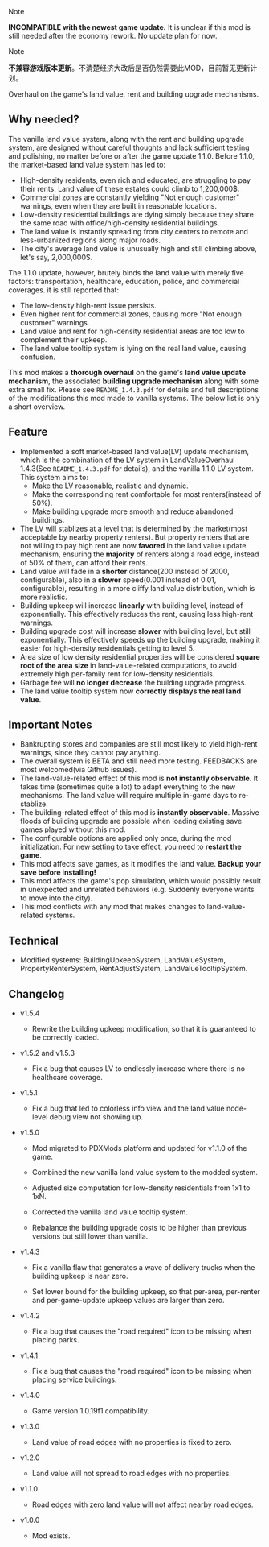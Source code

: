 > [!NOTE]
> **INCOMPATIBLE with the newest game update.** It is unclear if this mod is still needed after the economy rework. No update plan for now.

> [!NOTE]
> **不兼容游戏版本更新**。不清楚经济大改后是否仍然需要此MOD，目前暂无更新计划。

Overhaul on the game's land value, rent and building upgrade mechanisms.

## Why needed?

The vanilla land value system, along with the rent and building upgrade system, are designed without careful thoughts and lack sufficient testing and polishing, no matter before or after the game update 1.1.0. Before 1.1.0, the market-based land value system has led to:

* High-density residents, even rich and educated, are struggling to pay their rents. Land value of these estates could climb to 1,200,000$.
* Commercial zones are constantly yielding "Not enough customer" warnings, even when they are built in reasonable locations.
* Low-density residential buildings are dying simply because they share the same road with office/high-density residential buildings.
* The land value is instantly spreading from city centers to remote and less-urbanized regions along major roads.
* The city's average land value is unusually high and still climbing above, let's say, 2,000,000$.

The 1.1.0 update, however, brutely binds the land value with merely five factors: transportation, healthcare, education, police, and commercial coverages. it is still reported that:

* The low-density high-rent issue persists.
* Even higher rent for commercial zones, causing more "Not enough customer" warnings.
* Land value and rent for high-density residential areas are too low to complement their upkeep.
* The land value tooltip system is lying on the real land value, causing confusion.

This mod makes a **thorough overhaul** on the game's **land value update mechanism**, the associated **building upgrade mechanism** along with some extra small fix. Please see `README_1.4.3.pdf` for details and full descriptions of the modifications this mod made to vanilla systems. The below list is only a short overview.

## Feature

* Implemented a soft market-based land value(LV) update mechanism, which is the combination of the LV system in LandValueOverhaul 1.4.3(See `README_1.4.3.pdf` for details), and the vanilla 1.1.0 LV system. This system aims to:
	* Make the LV reasonable, realistic and dynamic.
	* Make the corresponding rent comfortable for most renters(instead of 50%).
	* Make building upgrade more smooth and reduce abandoned buildings.
* The LV will stablizes at a level that is determined by the market(most acceptable by nearby property renters). But property renters that are not willing to pay high rent are now **favored** in the land value update mechanism, ensuring the **majority** of renters along a road edge, instead of 50% of them, can afford their rents.
* Land value will fade in a **shorter** distance(200 instead of 2000, configurable), also in a **slower** speed(0.001 instead of 0.01, configurable), resulting in a more cliffy land value distribution, which is more realistic.
* Building upkeep will increase **linearly** with building level, instead of exponentially. This effectively reduces the rent, causing less high-rent warnings.
* Building upgrade cost will increase **slower** with building level, but still exponentially. This effectively speeds up the building upgrade, making it easier for high-density residentials getting to level 5.
* Area size of low density residential properties will be considered **square root of the area size** in land-value-related computations, to avoid extremely high per-family rent for low-density residentials.
* Garbage fee will **no longer decrease** the building upgrade progress.
* The land value tooltip system now **correctly displays the real land value**.

## Important Notes

* Bankrupting stores and companies are still most likely to yield high-rent warnings, since they cannot pay anything.
* The overall system is BETA and still need more testing. FEEDBACKS are most welcomed(via Github issues).
* The land-value-related effect of this mod is **not instantly observable**. It takes time (sometimes quite a lot) to adapt everything to the new mechanisms. The land value will require multiple in-game days to re-stablize.
* The building-related effect of this mod is **instantly observable**. Massive floods of building upgrade are possible when loading existing save games played without this mod.
* The configurable options are applied only once, during the mod initialization. For new setting to take effect, you need to **restart the game**.
* This mod affects save games, as it modifies the land value. **Backup your save before installing!**
* This mod affects the game's pop simulation, which would possibly result in unexpected and unrelated behaviors (e.g. Suddenly everyone wants to move into the city).
* This mod conflicts with any mod that makes changes to land-value-related systems.

## Technical

* Modified systems: BuildingUpkeepSystem, LandValueSystem, PropertyRenterSystem, RentAdjustSystem, LandValueTooltipSystem.

## Changelog
- v1.5.4

  * Rewrite the building upkeep modification, so that it is guaranteed to be correctly loaded.

- v1.5.2 and v1.5.3

  * Fix a bug that causes LV to endlessly increase where there is no healthcare coverage.

- v1.5.1

  * Fix a bug that led to colorless info view and the land value node-level debug view not showing up.

- v1.5.0

  * Mod migrated to PDXMods platform and updated for v1.1.0 of the game.

  * Combined the new vanilla land value system to the modded system.

  * Adjusted size computation for low-density residentials from 1x1 to 1xN.

  * Corrected the vanilla land value tooltip system.

  * Rebalance the building upgrade costs to be higher than previous versions but still lower than vanilla.


- v1.4.3

  * Fix a vanilla flaw that generates a wave of delivery trucks when the building upkeep is near zero.

  * Set lower bound for the building upkeep, so that per-area, per-renter and per-game-update upkeep values are larger than zero.


- v1.4.2
  * Fix a bug that causes the "road required" icon to be missing when placing parks.


- v1.4.1
  * Fix a bug that causes the "road required" icon to be missing when placing service buildings.


- v1.4.0
  * Game version 1.0.19f1 compatibility.


- v1.3.0
  * Land value of road edges with no properties is fixed to zero.


- v1.2.0
  * Land value will not spread to road edges with no properties.


- v1.1.0
  * Road edges with zero land value will not affect nearby road edges.


- v1.0.0
  * Mod exists.
